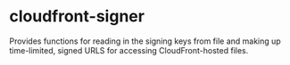 cloudfront-signer
=================

Provides functions for reading in the signing keys from file and making up
time-limited, signed URLS for accessing CloudFront-hosted files.
